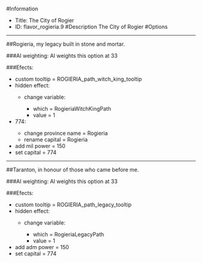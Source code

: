 #Information
 - Title: The City of Rogier
 - ID: flavor_rogieria.9
#Description
The City of Rogier
#Options

___
##Rogieria, my legacy built in stone and mortar.

###AI weighting:
AI weights this option at 33


###Efects:<ul><li>custom tooltip = ROGIERIA_path_witch_king_tooltip</li><li>hidden effect:</li><ul><li>change variable:</li><ul><li>which = RogieriaWitchKingPath</li><li>value = 1</li></ul></ul><li>774:</li><ul><li>change province name = Rogieria</li><li>rename capital = Rogieria</li></ul><li>add mil power = 150</li><li>set capital = 774</li></ul>

___
##Taranton, in honour of those who came before me.

###AI weighting:
AI weights this option at 33


###Efects:<ul><li>custom tooltip = ROGIERIA_path_legacy_tooltip</li><li>hidden effect:</li><ul><li>change variable:</li><ul><li>which = RogieriaLegacyPath</li><li>value = 1</li></ul></ul><li>add adm power = 150</li><li>set capital = 774</li></ul>
